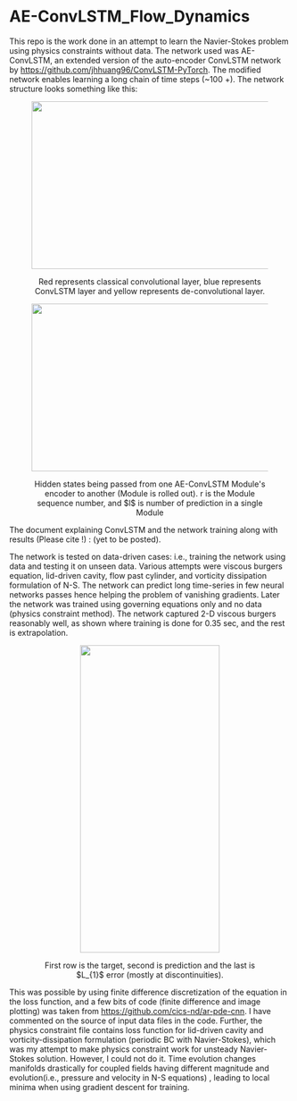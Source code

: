 # AE-ConvLSTM_Flow_Dynamics

This repo is the work done in an attempt to learn the Navier-Stokes problem using physics constraints without data. The network used was AE-ConvLSTM, an extended version of the auto-encoder ConvLSTM network by https://github.com/jhhuang96/ConvLSTM-PyTorch. The modified network enables learning a long chain of time steps (~100 +). The network structure looks something like this:

<figure>
  <p align="center">
  <img width="600" height="300"
  src="https://github.com/kakkapriyesh/AE-ConvLSTM_Flow_Dynamics/blob/main/AE-ConvLSTM.PNG">
  <figcaption>
    <p align="center">
    Red represents classical convolutional layer, blue represents ConvLSTM layer and yellow represents de-convolutional layer.
   </p>
    </figcaption>
   </p>
</figure>

<figure>
  <p align="center">
  <img width="600" height="300"
  src="https://github.com/kakkapriyesh/AE-ConvLSTM_Flow_Dynamics/blob/main/AE-ConvLSTM_Rollout.PNG">
  <figcaption>
    <p align="center">
    Hidden states being passed from one AE-ConvLSTM Module's encoder to another (Module is rolled out). r is the Module sequence number, and $l$ is number of prediction in a single Module
     </p>
    </figcaption>
   </p>
</figure>



The document explaining ConvLSTM and the network training along with results (Please cite !) : (yet to be posted).

The network is tested on data-driven cases: i.e., training the network using data and testing it on unseen data. Various attempts were viscous burgers equation, lid-driven cavity, flow past cylinder, and vorticity dissipation formulation of N-S. The network can predict long time-series in few neural networks passes hence helping the problem of vanishing gradients. Later the network was trained using governing equations only and no data (physics constraint method). The network captured 2-D viscous burgers reasonably well, as shown where training is done for 0.35 sec, and the rest is extrapolation. 

<figure>
  <p align="center">
  <img width="250" height="550"
  src="https://github.com/kakkapriyesh/AE-ConvLSTM_Flow_Dynamics/blob/main/Burgers_PC.gif">
  <figcaption>
    <p align="center">
             First row is the target, second is prediction and the last is $L_{1}$ error (mostly at discontinuities).
      </p>
    </figcaption>
   </p>
</figure>

This was possible by using finite difference discretization of the equation in the loss function, and a few bits of code (finite difference and image plotting) was taken from https://github.com/cics-nd/ar-pde-cnn. I have commented on the source of input data files in the code. Further, the physics constraint file contains loss function for lid-driven cavity and vorticity-dissipation formulation (periodic BC with Navier-Stokes), which was my attempt to make physics constraint work for unsteady Navier-Stokes solution. However, I could not do it. Time evolution changes manifolds drastically for coupled fields having different magnitude and evolution(i.e., pressure and velocity in N-S equations) , leading to local minima when using gradient descent for training.   
